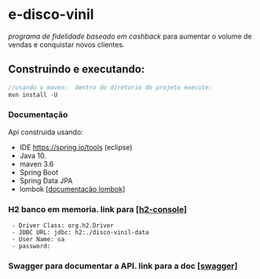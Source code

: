 # e-disco-vinil
*programa de fidelidade baseado em cashback* para aumentar o volume de vendas e conquistar novos clientes.

## Construindo e executando:

```java
//usando o maven:  dentro do diretorio do projeto execute:
mvn install -U
```


### Documentação


Api construida usando:
- IDE https://spring.io/tools (eclipse)
- Java 10.
- maven 3.6
- Spring Boot
- Spring Data JPA
- lombok [[documentação lombok]][lombok]


### H2 banco em memoria. link para [[h2-console]][1]
	 - Driver Class: org.h2.Driver
	 - JDBC URL: jdbc: h2:./disco-vinil-data
	 - User Name: sa
	 - password:
### Swagger para documentar a API. link para a doc [[swagger]][2]
[2]: http://localhost:8080/swagger-ui.html "Swagger 2 doc API"
[1]: http://localhost:8080/h2-console "h2 console"
[lombok]: https://projectlombok.org/setup/eclipse "documentação lombok"
